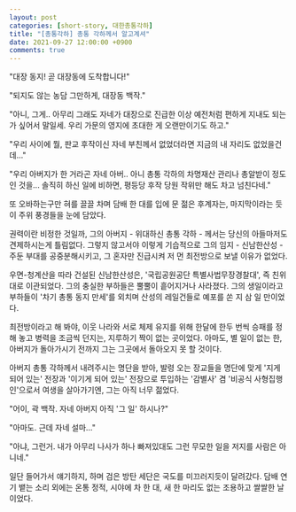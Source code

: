 ```yaml
---
layout: post
categories: [short-story, 대한총통각하]
title: "[총통각하] 총통 각하께서 알고계셔"
date: 2021-09-27 12:00:00 +0900
comments: true
---
```


"대장 동지! 곧 대장동에 도착합니다!"

"되지도 않는 농담 그만하게, 대장동 백작."

"아니, 그게.. 아무리 그래도 자네가 대장으로 진급한 이상 예전처럼 편하게 지내도 되는가 싶어서 말일세. 우리 가문의 영지에 초대한 게 오랜만이기도 하고."

"우리 사이에 뭘, 판교 후작이신 자네 부친께서 없었더라면 지금의 내 자리도 없었을건데..."

"우리 아버지가 한 거라곤 자네 아버.. 아니 총통 각하의 차명재산 관리나 총알받이 정도인 것을... 솔직히 하신 일에 비하면, 평등당 후작 당원 작위만 해도 차고 넘친다네."

또 오바하는구만 혀를 끌끌 차며 담배 한 대를 입에 문 젊은 후계자는, 마지막이라는 듯이 주위 풍경들을 눈에 담았다.

권력이란 비정한 것일까, 그의 아버지 - 위대하신 총통 각하 - 께서는 당신의 아들마저도 견제하시는게 틀림없다. 그렇지 않고서야 이렇게 기습적으로 그의 임지 - 신남한산성 - 주둔 부대를 공중분해시키고, 그 혼자만 진급시켜 저 먼 최전방으로 보낼 이유가 없었다.

우면-청계산을 따라 건설된 신남한산성은, '국립공원공단 특별사법무장경찰대', 즉 친위대로 이관되었다. 그의 충실한 부하들은 뿔뿔이 흩어지거나 사라졌다. 그의 생일이라고 부하들이 '차기 총통 동지 만세'를 외치며 산성의 레일건들로 예포를 쏜 지 삼 일 만이었다.

최전방이라고 해 봐야, 이웃 나라와 서로 체제 유지를 위해 한달에 한두 번씩 승패를 정해 놓고 병력을 조금씩 던지는, 지루하기 짝이 없는 곳이었다. 아마도, 별 일이 없는 한, 아버지가 돌아가시기 전까지 그는 그곳에서 돌아오지 못 할 것이다.

아버지 총통 각하께서 내려주시는 명단을 받아, 발령 오는 장교들을 명단에 맞게 '지게 되어 있는' 전장과 '이기게 되어 있는' 전장으로 투입하는 '감별사' 겸 '비공식 사형집행인'으로서 여생을 살아가기엔, 그는 아직 너무 젊었다.

"어이, 곽 백작. 자네 아버지 아직 '그 일' 하시나?"

"아마도. 근데 자네 설마..."

"아냐, 그런거. 내가 아무리 나사가 하나 빠져있대도 그런 무모한 일을 저지를 사람은 아니네."

일단 들어가서 얘기하지, 하며 검은 방탄 세단은 국도를 미끄러지듯이 달려갔다. 담배 연기 뱉는 소리 외에는 온통 정적, 시야에 차 한 대, 새 한 마리도 없는 조용하고 쌀쌀한 날이었다.
